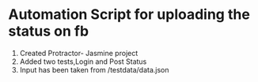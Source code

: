 # Automation Script for uploading the status on fb 
1. Created Protractor- Jasmine project 
2. Added two tests,Login and Post Status
3. Input has been taken from /testdata/data.json
